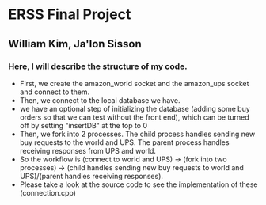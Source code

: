 # ERSS Final Project
## William Kim, Ja'lon Sisson

### Here, I will describe the structure of my code.
* First, we create the amazon_world socket and the amazon_ups socket and connect to them.
* Then, we connect to the local database we have.
* we have an optional step of initializing the database (adding some buy orders so that we can test without the front end), which can be turned off by setting "insertDB" at the top to 0
* Then, we fork into 2 processes. The child process handles sending new buy requests to the world and UPS. The parent process handles receiving responses from UPS and world.
* So the workflow is (connect to world and UPS) -> (fork into two processes) -> (child handles sending new buy requests to world and UPS)/(parent handles receiving responses).
* Please take a look at the source code to see the implementation of these (connection.cpp)